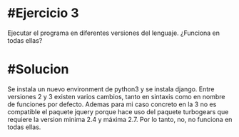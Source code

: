 #Ejercicio 3
====================
Ejecutar el programa en diferentes versiones del lenguaje. 
¿Funciona en todas ellas?

#Solucion
====================
Se instala un nuevo environment de python3 y se instala django. 
Entre versiones 2 y 3 existen varios cambios, tanto en sintaxis como en nombre de funciones por defecto. 
Ademas para mi caso concreto en la 3 no es compatible el paquete jquery porque hace uso del paquete turbogears que requiere la version minima 2.4 y máxima 2.7.
Por lo tanto, no, no funciona en todas ellas. 
